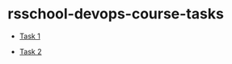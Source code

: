 # rsschool-devops-course-tasks

* [Task 1](https://github.com/basrihsn/rsschool-devops-course-tasks/tree/task_1)

* [Task 2](https://github.com/basrihsn/rsschool-devops-course-tasks/tree/task_2)